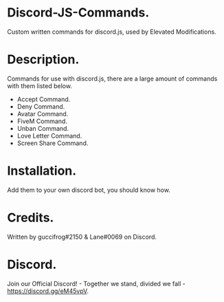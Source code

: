 # Discord-JS-Commands.
Custom written commands for discord.js, used by Elevated Modifications.

# Description.
Commands for use with discord.js, there are a large amount of commands with them listed below.
- Accept Command.
- Deny Command.
- Avatar Command.
- FiveM Command.
- Unban Command.
- Love Letter Command.
- Screen Share Command.

# Installation.
Add them to your own discord bot, you should know how.

# Credits.
Written by guccifrog#2150 & Lane#0069 on Discord.

# Discord.
Join our Official Discord! - Together we stand, divided we fall - https://discord.gg/eM45vpV.
